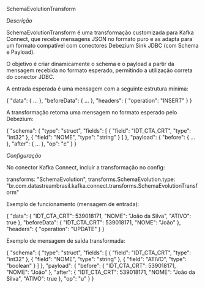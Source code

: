 SchemaEvolutionTransform

*Descrição*

SchemaEvolutionTransform é uma transformação customizada para Kafka Connect, que recebe mensagens JSON no formato puro e as adapta para um formato compatível com conectores Debezium Sink JDBC (com Schema e Payload).

O objetivo é criar dinamicamente o schema e o payload a partir da mensagem recebida no formato esperado, permitindo a utilização correta do conector JDBC.

A entrada esperada é uma mensagem com a seguinte estrutura mínima:

{
  "data": { ... },
  "beforeData": { ... },
  "headers": {
    "operation": "INSERT"
  }
}

A transformação retorna uma mensagem no formato esperado pelo Debezium:

{
  "schema": {
    "type": "struct",
    "fields": [
      { "field": "IDT_CTA_CRT", "type": "int32" },
      { "field": "NOME", "type": "string" }
    ]
  },
  "payload": {
    "before": { ... },
    "after": { ... },
    "op": "c"
  }
}


*Configuração*

No conector Kafka Connect, incluir a transformação no config:

transforms: "SchemaEvolution",
transforms.SchemaEvolution.type: "br.com.datastreambrasil.kafka.connect.transforms.SchemaEvolutionTransform"

Exemplo de funcionamento (mensagem de entrada):

{
  "data": {
    "IDT_CTA_CRT": 539018171,
    "NOME": "João da Silva",
    "ATIVO": true
  },
  "beforeData": {
    "IDT_CTA_CRT": 539018171,
    "NOME": "João"
  },
  "headers": {
    "operation": "UPDATE"
  }
}


Exemplo de mensagem de saída transformada:

{
  "schema": {
    "type": "struct",
    "fields": [
      { "field": "IDT_CTA_CRT", "type": "int32" },
      { "field": "NOME", "type": "string" },
      { "field": "ATIVO", "type": "boolean" }
    ]
  },
  "payload": {
    "before": {
      "IDT_CTA_CRT": 539018171,
      "NOME": "João"
    },
    "after": {
      "IDT_CTA_CRT": 539018171,
      "NOME": "João da Silva",
      "ATIVO": true
    },
    "op": "u"
  }
}

